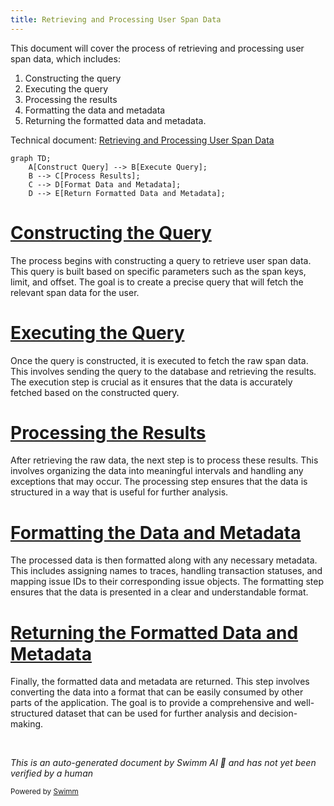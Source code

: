 ```yaml
---
title: Retrieving and Processing User Span Data
---
```

This document will cover the process of retrieving and processing user span data, which includes:

1. Constructing the query
2. Executing the query
3. Processing the results
4. Formatting the data and metadata
5. Returning the formatted data and metadata.

Technical document: <SwmLink doc-title="Retrieving and Processing User Span Data">[Retrieving and Processing User Span Data](/.swm/retrieving-and-processing-user-span-data.rl7u8kqm.sw.md)</SwmLink>

```mermaid
graph TD;
    A[Construct Query] --> B[Execute Query];
    B --> C[Process Results];
    C --> D[Format Data and Metadata];
    D --> E[Return Formatted Data and Metadata];
```

# [Constructing the Query](https://app.swimm.io/repos/Z2l0aHViJTNBJTNBc2VudHJ5LWRlbW8tMSUzQSUzQVN3aW1tLURlbW8=/docs/rl7u8kqm#get_user_spans)

The process begins with constructing a query to retrieve user span data. This query is built based on specific parameters such as the span keys, limit, and offset. The goal is to create a precise query that will fetch the relevant span data for the user.

# [Executing the Query](https://app.swimm.io/repos/Z2l0aHViJTNBJTNBc2VudHJ5LWRlbW8tMSUzQSUzQVN3aW1tLURlbW8=/docs/rl7u8kqm#run_query)

Once the query is constructed, it is executed to fetch the raw span data. This involves sending the query to the database and retrieving the results. The execution step is crucial as it ensures that the data is accurately fetched based on the constructed query.

# [Processing the Results](https://app.swimm.io/repos/Z2l0aHViJTNBJTNBc2VudHJ5LWRlbW8tMSUzQSUzQVN3aW1tLURlbW8=/docs/rl7u8kqm#process_final_results)

After retrieving the raw data, the next step is to process these results. This involves organizing the data into meaningful intervals and handling any exceptions that may occur. The processing step ensures that the data is structured in a way that is useful for further analysis.

# [Formatting the Data and Metadata](https://app.swimm.io/repos/Z2l0aHViJTNBJTNBc2VudHJ5LWRlbW8tMSUzQSUzQVN3aW1tLURlbW8=/docs/rl7u8kqm#handle_results_with_meta)

The processed data is then formatted along with any necessary metadata. This includes assigning names to traces, handling transaction statuses, and mapping issue IDs to their corresponding issue objects. The formatting step ensures that the data is presented in a clear and understandable format.

# [Returning the Formatted Data and Metadata](https://app.swimm.io/repos/Z2l0aHViJTNBJTNBc2VudHJ5LWRlbW8tMSUzQSUzQVN3aW1tLURlbW8=/docs/rl7u8kqm#serialize)

Finally, the formatted data and metadata are returned. This step involves converting the data into a format that can be easily consumed by other parts of the application. The goal is to provide a comprehensive and well-structured dataset that can be used for further analysis and decision-making.

&nbsp;

*This is an auto-generated document by Swimm AI 🌊 and has not yet been verified by a human*

<SwmMeta version="3.0.0" repo-id="Z2l0aHViJTNBJTNBc2VudHJ5LWRlbW8tMSUzQSUzQVN3aW1tLURlbW8=" repo-name="sentry-demo-1" doc-type="product-flows"><sup>Powered by [Swimm](/)</sup></SwmMeta>
